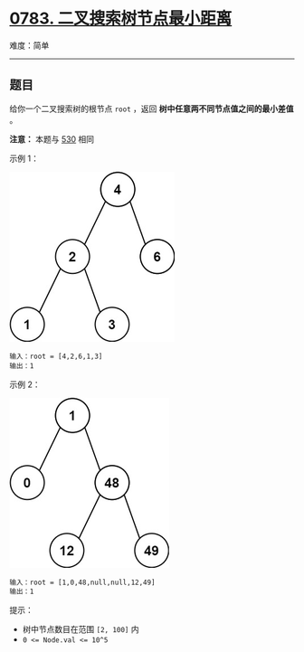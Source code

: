 # [0783. 二叉搜索树节点最小距离](https://leetcode-cn.com/problems/minimum-distance-between-bst-nodes)

难度：简单

---

## 题目

给你一个二叉搜索树的根节点 `root` ，返回 **树中任意两不同节点值之间的最小差值** 。

**注意：** 本题与 [530](https://leetcode-cn.com/problems/minimum-absolute-difference-in-bst/) 相同

示例 1：

![示例 1](images/bst1.jpg)

```txt
输入：root = [4,2,6,1,3]
输出：1
```

示例 2：

![示例 2](images/bst2.jpg)

```txt
输入：root = [1,0,48,null,null,12,49]
输出：1
```

提示：

- 树中节点数目在范围 `[2, 100]` 内
- `0 <= Node.val <= 10^5`
